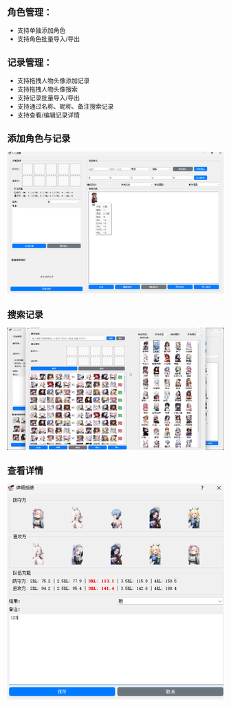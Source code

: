 ## 角色管理：
* 支持单独添加角色
* 支持角色批量导入/导出
## 记录管理：
* 支持拖拽人物头像添加记录
* 支持拖拽人物头像搜索
* 支持记录批量导入/导出
* 支持通过名称、昵称、备注搜索记录
* 支持查看/编辑记录详情

## 添加角色与记录
![新增](images/主界面.png)

## 搜索记录
![搜索](images/查询.gif)

## 查看详情
![详细记录](images/详细.png)